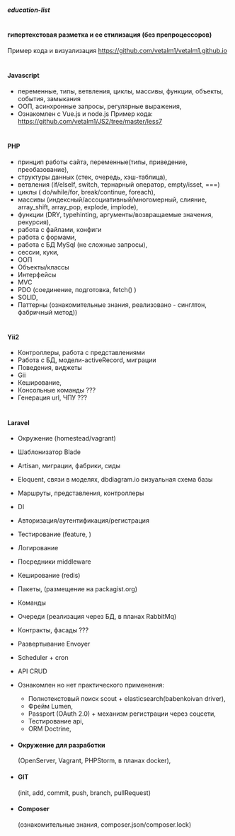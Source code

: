 # <h5>education-list</h5>

# <h4>гипертекстовая разметка и ее стилизация (без препроцессоров)</h4>
Пример кода и визуализация https://github.com/vetalm1/vetalm1.github.io

# <h4>Javascript</h4>
  - переменные, типы, ветвления, циклы, массивы, функции, объекты, события, замыкания
  - ООП, асинхронные запросы, регулярные выражения,
  - Ознакомлен  с Vue.js и node.js
Пример кода:
https://github.com/vetalm1/JS2/tree/master/less7

# <h4>PHP</h4>
  - принцип работы сайта, переменные(типы, приведение, преобазование),
  - структуры данных (стек, очередь, хэш-таблица),
  - ветвления (if/elseIf, switch, тернарный оператор, empty/isset, ===)
  - циклы ( do/while/for, break/continue, foreach),
  - массивы (индексный/ассоциативный/многомерный, слияние, array_shift, array_pop, explode, implode),
  - функции (DRY, typehinting, аргументы/возвращаемые значения, рекурсия),
  - работа с файлами, конфиги
  - работа с формами,
  - работа с БД MySql (не сложные запросы),
  - сессии, куки,
  - ООП
  - Объекты/классы
  - Интерфейсы
  - MVC
  - PDO (соединение, подготовка, fetch() )
  - SOLID, 
  - Паттерны (ознакомительные знания, реализовано - синглтон, фабричный метод))

# <h4>Yii2</h4>
- Контроллеры, работа с представлениями
- Работа с БД, модели-activeRecord, миграции
- Поведения, виджеты
- Gii
- Кеширование,
- Консольные команды ???
- Генерация url, ЧПУ ???

# <h4>Laravel</h4>
- Окружение (homestead/vagrant)
- Шаблонизатор Blade
- Artisan, миграции, фабрики, сиды
- Eloquent, связи в моделях, dbdiagram.io визуальная схема базы
- Маршруты, представления, контроллеры
- DI
- Авторизация/аутентификация/регистрация
- Тестирование (feature, )
- Логирование
- Посредники middleware
- Кеширование (redis)
- Пакеты, (размещение на packagist.org)
- Команды 
- Очереди (реализация через БД, в планах RabbitMq)
- Контракты, фасады ???
- Развертывание Envoyer
- Scheduler + cron
- API CRUD

- Ознакомлен но нет практического применения:
    - Полнотекстовый поиск scout + elasticsearch(babenkoivan driver),
    - Фрейм Lumen,
    - Passport (OAuth 2.0) + механизм регистрации через соцсети,
    - Тестирование api,
    - ORM Doctrine,
    

+ <h4>Окружение для разработки</h4> (OpenServer, Vagrant, PHPStorm, в планах docker),
+ <h4>GIT</h4> (init, add, commit, push, branch, pullRequest)
+ <h4>Composer</h4> (ознакомительные знания, composer.json/composer.lock)
